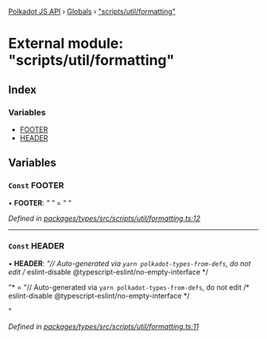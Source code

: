 [Polkadot JS API](../README.md) › [Globals](../globals.md) › ["scripts/util/formatting"](_scripts_util_formatting_.md)

# External module: "scripts/util/formatting"

## Index

### Variables

* [FOOTER](_scripts_util_formatting_.md#const-footer)
* [HEADER](_scripts_util_formatting_.md#const-header)

## Variables

### `Const` FOOTER

• **FOOTER**: *"
"* = "
"

*Defined in [packages/types/src/scripts/util/formatting.ts:12](https://github.com/polkadot-js/api/blob/fefcc2e0dc/packages/types/src/scripts/util/formatting.ts#L12)*

___

### `Const` HEADER

• **HEADER**: *"// Auto-generated via `yarn polkadot-types-from-defs`, do not edit
/* eslint-disable @typescript-eslint/no-empty-interface */

"* = "// Auto-generated via `yarn polkadot-types-from-defs`, do not edit
/* eslint-disable @typescript-eslint/no-empty-interface */

"

*Defined in [packages/types/src/scripts/util/formatting.ts:11](https://github.com/polkadot-js/api/blob/fefcc2e0dc/packages/types/src/scripts/util/formatting.ts#L11)*
